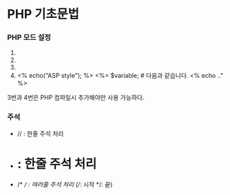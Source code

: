 # PHP 기초문법

### PHP 모드 설정

 1. <? echo("가장 간단한 방법입니다.\n"); ?>
 2. <?php echo("XML을 같이 사용한다면 이렇게\n"); ?>
 3. <script language="php">
      echo("일부 에디터에서는 적용 안됨\n");
    </script>
 4. <% echo("ASP style"); %>
    <%= $variable; # 다음과 같습니다. <% echo .." %>

3번과 4번은 PHP 컴파일시 추가해야만 사용 가능하다.

### 주석

 - // : 한줄 주석 처리
 - # : 한줄 주석 처리
 - /* */ : 여러줄 주석 처리 (/*: 시작 */: 끝)

